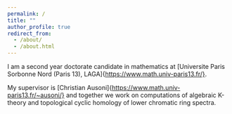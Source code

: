 ```yaml
---
permalink: /
title: ""
author_profile: true
redirect_from: 
  - /about/
  - /about.html
---
```


I am a second year doctorate candidate in mathematics at [Universite Paris Sorbonne Nord (Paris 13), LAGA]{https://www.math.univ-paris13.fr/}. 

My supervisor is [Christian Ausoni]{https://www.math.univ-paris13.fr/~ausoni/} and together we work on computations of algebraic K-theory and topological cyclic homology of lower chromatic ring spectra. 
